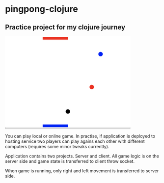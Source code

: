 # pingpong-clojure

## Practice project for my clojure journey

<img src="Screenshot.png" alt="drawing" height="300px"/>

You can play local or online game. In practise, if application is deployed to hosting service two players can play agains each other with different computers (requires some minor tweaks currently).

Application contains two projects. Server and client. All game logic is on the server side and game state is transferred to client throw socket.

When game is running, only right and left movement is transferred to server side.
